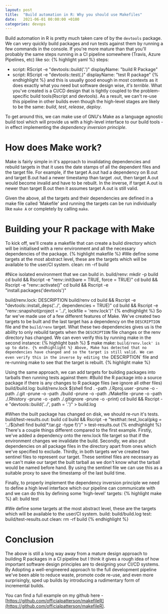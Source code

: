 ```yaml
---
layout: post
title:  "Build automation in R: Why you should use Makefiles"
date:   2021-06-01 00:00:00 +0100
categories: devops
---
```


Build automation in R is pretty much taken care of by the `devtools` package. We can very quickly build packages and run tests against them by running a few commands in the console. If you're more mature than that you'll probably the same steps running in a CI pipeline somewhere (Travis, Azure Pipelines, etc) like so:
{% highlight yaml %}
steps:
- script: RScript -e "devtools::build('.')"
  displayName: "build R Package"
- script: RScript -e "devtools::test(.)"
  displayName: "test R package"
{% endhighlight %}
and this is usually good enough in most contexts as it does exactly what you need but software design wise, *it's terrible*. What you've created is a CI/CD design that is tightly coupled to the problem-specific build tools(Rscript and devtools). As a result, we can't re-use this pipeline in other builds even though the high-level stages are likely to be the same: *build*, *test*, *release*, *deploy*.
 
To get around this, we can make use of GNU's Make as a language agnostic build tool which will provide us with a high-level interface to our build tools - in effect implementing the *dependency inversion principle*.


# How does Make work?
Make is fairly simple in it's approach to invalidating dependencies and rebuild targets in that it uses the date stamps of all the dependent files and the target file. For example, if the target A.out had a dependency on B.out and target B.out had a newer timestamp than target .out, then target A.out would become invalid and have to be rebuilt. In the inverse, if target A.out is newer than target B.out then it assumes target A.out is still valid. 

Given the above, all the targets and their dependencies are defined in a make file called 'Makefile' and running the targets can be run individually like `make A` or completely by calling `make`.


# Building your R package with Make
To kick off, we'll create a makefile that can create a build directory which will be initialised with a renv environment and all the necessary dependencies of the package.
{% highlight makefile %}
#We define some targets at the most abstract level, these are the targets which will be available to the user/CI system.
clean:
	rm -rf build

#Nice isolated environment that we can build in.
build/renv:
	mkdir -p build
	cd build && Rscript -e "renv::init(bare = TRUE, force = TRUE)"
	cd build && Rscript -e "renv::activate()"
	cd build && Rscript -e "install.packages('devtools')"

build/renv.lock: DESCRIPTION build/renv
	cd build && Rscript -e "devtools::install_deps('../', dependencies = TRUE)"
	cd build && Rscript -e "renv::snapshot(project = '../', lockfile = 'renv.lock')"
{% endhighlight %}
So far we've made use of a few different features of Make. We've created two targets to be built and the last target has a dependency on the `DESCRIPTION` file and the `build/renv` target. What these two dependencies gives us is the ability to only rebuild targets when the `DESCRIPTION` file changes or the renv directory has changed. We can even verify this by running make in the second instance:
{% highlight bash %}
$ make
make: `build/renv.lock' is up to date.
{% endhighlight %}
Above, Make has detected that no dependencies have changed and so the target is still valid. We can even verify this in the inverse by editing the `DESCRIPTION` file and re-running make to see that the target is rebuilt.
{% highlight make %}

Using the same approach, we can add targets for building packages into tarballs then running tests against them:
#Build the R package into a source package if there is any changes to R package files (we ignore all other files)
build/build.log: build/renv.lock $(shell find . -path ./.Rproj.user -prune -o -path ./.git -prune -o -path ./build -prune -o -path ./Makefile -prune -o -path ./.Rhistory -prune -o -path ./.gitignore -prune -o -print)
	cd build && Rscript -e "devtools::build('../', path = '.')" > build.log

#When the built package has changed on disk, we should re-run it's tests.
build/test-results.out: build
	cd build && Rscript -e "testthat::test_local(pkg = '../$(shell find build/*.tar.gz -type f)')" > test-results.out
{% endhighlight %}
There's a couple things different compared to the first example. Firstly, we've added a dependency onto the renv.lock file target so that if the environment changes we invalidate the build. Secondly, we also put dependencies on all package files in the directory apart from ones which we've specified to exclude. Thirdly, in both targets we've created two sentinel files to represent our target. These sentinel files are necessary as we can't make our target the built tarball as we don't know what the tarball would be named before hand. By using the sentinel file we can use this as a suitable proxy to save the timestamp of the last build time.

Finally, to properly implement the dependency inversion principle we need to define a high level interface which our pipeline can communicate with and we can do this by defining some 'high-level' targets:
{% highlight make %}
all: build test

#We define some targets at the most abstract level, these are the targets which will be available to the user/CI system.
build: build/build.log
test: build/test-results.out
clean:
	rm -rf build
{% endhighlight %}

# Conclusion
The above is still a long way away from a mature design approach to building R packages in a CI pipeline but I think it gives a rough idea of how important software design principles are to designing your CI/CD systems. By Adopting a well-engineered approach to the full development pipeline we've been able to reduce waste, promote code re-use, and even more surprisingly, sped up builds by introducing a rudimentary form of incremental builds.  

You can find a full example on my github here - [https://github.com/officialpatterson/makefileR](https://github.com/officialpatterson/makefileR).
